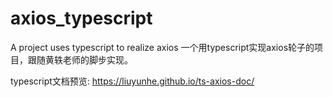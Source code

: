 # axios_typescript
A project uses typescript to realize axios
一个用typescript实现axios轮子的项目，跟随黄轶老师的脚步实现。



typescript文档预览: https://liuyunhe.github.io/ts-axios-doc/
